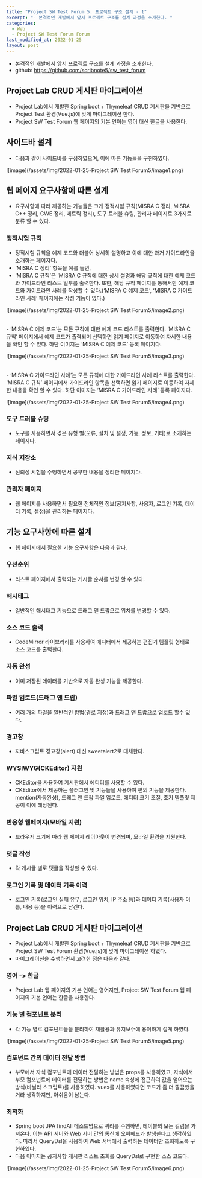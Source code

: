 ```yaml
---
title: "Project SW Test Forum 5. 프로젝트 구조 설계 - 1"
excerpt: "- 본격적인 개발에서 앞서 프로젝트 구조를 설계 과정을 소개한다. "
categories:
  - Web
  - Project SW Test Forum Forum
last_modified_at: 2022-01-25
layout: post
---
```

- 본격적인 개발에서 앞서 프로젝트 구조를 설계 과정을 소개한다.
- github: <https://github.com/scribnote5/sw_test_forum>



## Project Lab CRUD 게시판 마이그레이션
- Project Lab에서 개발한 Spring boot + Thymeleaf CRUD 게시판을 기반으로 Project Test 환경(Vue.js)에 맞게 마이그레이션 한다.
- Project SW Test Forum 웹 페이지의 기본 언어는 영어 대신 한글을 사용한다.



## 사이드바 설계
- 다음과 같이 사이드바를 구성하였으며, 이에 따른 기능들을 구현하였다.

![image](/assets/img/2022-01-25-Project SW Test Forum5/image1.png)


## 웹 페이지 요구사항에 따른 설계
- 요구사항에 따라 제공하는 기능들은 크게 정적시험 규칙(MISRA C 정리, MISRA C++ 정리, CWE 정리, 메트릭 정리), 도구 트러블 슈팅, 관리자 페이지로 3가지로 분류 할 수 있다.


### 정적시험 규칙
- 정적시험 규칙을 예제 코드와 더불어 상세히 설명하고 이에 대한 과거 가이드라인을 소개하는 페이지다.
- ‘MISRA C 정리’ 항목을 예를 들면,
- ‘MISRA C 규칙’은 ‘MISRA C 규칙에 대한 상세 설명과 해당 규칙에 대한 예제 코드와 가이드라인 리스트 일부를 출력한다. 또한, 해당 규칙 페이지를 통해서만 예제 코드와 가이드라인 사례를 작성할 수 있다.(‘MISRA C 예제 코드’, ‘MISRA C 가이드라인 사례’ 페이지에는 작성 기능이 없다.)

![image](/assets/img/2022-01-25-Project SW Test Forum5/image2.png)

<br>
- ‘MISRA C 예제 코드’는 모든 규칙에 대한 예제 코드 리스트를 출력한다. ‘MISRA C 규칙’ 페이지에서 예제 코드가 출력되며 선택하면 읽기 페이지로 이동하여 자세한 내용을 확인 할 수 있다. 하단 이미지는 ‘MISRA C 예제 코드’ 등록 페이지다.

![image](/assets/img/2022-01-25-Project SW Test Forum5/image3.png)

<br>
- ‘MISRA C 가이드라인 사례’는 모든 규칙에 대한 가이드라인 사례 리스트를 출력한다. ‘MISRA C 규칙’ 페이지에서 가이드라인 항목을 선택하면 읽기 페이지로 이동하여 자세한 내용을 확인 할 수 있다. 하단 이미지는 ‘MISRA C 가이드라인 사례’ 등록 페이지다.

![image](/assets/img/2022-01-25-Project SW Test Forum5/image4.png)


### 도구 트러블 슈팅
- 도구를 사용하면서 겪은 유형 별(오류, 설치 및 설정, 기능, 정보, 기타)로 소개하는 페이지다.


### 지식 저장소
- 신뢰성 시험을 수행하면서 공부한 내용을 정리한 페이지다.


### 관리자 페이지
- 웹 페이지를 사용하면서 필요한 전체적인 정보(공지사항, 사용자, 로그인 기록, 데이터 기록, 설정)을 관리하는 페이지다.



## 기능 요구사항에 따른 설계
- 웹 페이지에서 필요한 기능 요구사항은 다음과 같다.


### 우선순위
- 리스트 페이지에서 출력되는 게시글 순서를 변경 할 수 있다.


### 해시태그
- 일반적인 해시태그 기능으로 드래그 앤 드랍으로 위치를 변경할  수 있다.


### 소스 코드 출력
- CodeMirror 라이브러리를 사용하여 에디터에서 제공하는 편집기 템플릿 형태로 소스 코드를 출력한다.


### 자동 완성
- 이미 저장된 데이터를 기반으로 자동 완성 기능을 제공한다.


### 파일 업로드(드래그 앤 드랍)
- 여러 개의 파일을 일반적인 방법(경로 지정)과 드래그 앤 드랍으로 업로드 할수 있다.


### 경고창
- 자바스크립트 경고창(alert) 대신 sweetalert2로 대체한다.


### WYSIWYG(CKEditor) 지원
- CKEditor을 사용하여 게시판에서 에디터를 사용할 수 있다.
- CKEditor에서 제공하는 플러그인 및 기능들을 사용하여 편의 기능을 제공한다. mention(자동완성), 드래그 앤 드랍 파일 업로드, 에디터 크기 조절, 초기 템플릿 제공이 이에 해당된다.


### 반응형 웹페이지(모바일 지원)
- 브라우저 크기에 따라 웹 페이지 레이아웃이 변경되며, 모바일 환경을 지원한다.


### 댓글 작성
- 각 게시글 별로 댓글을 작성할 수 있다.


### 로그인 기록 및 데이터 기록 이력
- 로그인 기록(로그인 실패 유무, 로그인 위치, IP 주소 등)과 데이터 기록(사용자 이름, 내용 등)을 이력으로 남긴다.



## Project Lab CRUD 게시판 마이그레이션
- Project Lab에서 개발한 Spring boot + Thymeleaf CRUD 게시판을 기반으로 Project SW Test Forum 환경(Vue.js)에 맞게 마이그레이션 하였다.
- 마이그레이션을 수행하면서 고려한 점은 다음과 같다.


### 영어 -> 한글
- Project Lab 웹 페이지의 기본 언어는 영어지만, Project SW Test Forum 웹 페이지의 기본 언어는 한글을 사용한다.


### 기능 별 컴포넌트 분리
- 각 기능 별로 컴포넌트들을 분리하여 재활용과 유지보수에 용이하게 설계 하였다.

![image](/assets/img/2022-01-25-Project SW Test Forum5/image5.png)

### 컴포넌트 간의 데이터 전달 방법
- 부모에서 자식 컴포넌트에 데이터 전달하는 방법은 props를 사용하였고, 자식에서 부모 컴포넌트에 데이터를 전달하는 방법은 name 속성에 접근하여 값을 얻어오는 방식(바닐라 스크립트)를 사용하였다. vuex를 사용하였다면 코드가 좀 더 깔끔했을 거라 생각하지만, 아쉬움이 남는다.


### 최적화
- Spring boot JPA findAll 메소드명으로 쿼리를 수행하면, 테이블의 모든 컬럼을 가져온다. 이는 API 서버와 Web 서버 간의 통신에 오버헤드가 발생한다고 생각하였다. 따라서 QueryDsl을 사용하여 Web 서버에서 출력하는 데이터만 조회하도록 구현하였다.
- 다음 이미지는 공지사항 게시판 리스트 조회를 QueryDsl로 구현한 소스 코드다.

![image](/assets/img/2022-01-25-Project SW Test Forum5/image6.png)
